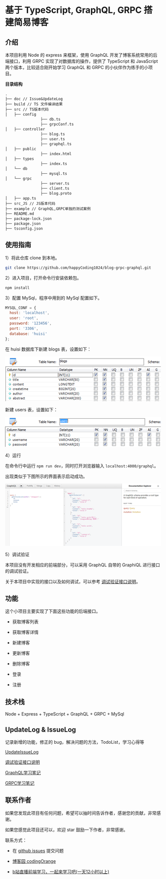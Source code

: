 # 基于 TypeScript, GraphQL, GRPC 搭建简易博客
## 介绍
本项目利用 Node 的 express 来框架，使用 GraphQL 开发了博客系统常用的后端接口，利用 GRPC  实现了对数据库的操作，提供了 TypeScript 和 JavaScript 两个版本，比较适合刚开始学习 GraphQL 和 GRPC 的小伙伴作为练手的小项目。

**目录结构**

```
.
├── doc // Issue&UpdateLog
├── build // TS 文件编译结果
├── src // TS版本代码
│   ├── config 
				├── db.ts
				├── grpcConf.ts
│   ├── controller
				├── blog.ts
				├── user.ts
				├── graphql.ts
│   ├── public
				├── index.html
│   ├── types
				├── index.ts
│   └── db
				├── mysql.ts
│   └── grpc
				├── server.ts
				├── client.ts
				├── blog.proto
│   ├── app.ts
├── src_JS // JS版本代码
├── example // GraphQL,GRPC单独的测试案例
├── README.md
├── package-lock.json
├── package.json
├── tsconfig.json
```

## 使用指南

1）将此仓库 clone 到本地。

```bash
git clone https://github.com/happyCoding1024/blog-grpc-graphql.git
```

2）进入项目，打开命令行安装依赖包。

```bash
npm install
```

3）配置 MySql，程序中用到的 MySql 配置如下。

```js
MYSQL_CONF = {
  host: 'localhost',
  user: 'root',
  password: '123456',
  port: '3306',
  database: 'huisi'
};
```

在 huisi 数据库下新建 blogs 表，设置如下：

![blogs table](https://raw.githubusercontent.com/happyCoding1024/image-hosting/master/img/1593317152324.png)

新建 users 表，设置如下：

![users table](https://raw.githubusercontent.com/happyCoding1024/image-hosting/master/img/20200628120740.png)

4）运行

在命令行中运行 `npm run dev`，同时打开浏览器输入 `localhost:4000/graphql`。

出现类似于下图所示的界面表示启动成功。

![](https://raw.githubusercontent.com/happyCoding1024/image-hosting/master/img/20200628145055.png)

5）调试验证

本项目没有开发相应的前端部分，可以采用 GraphQL 自带的 GraphiQL 进行接口的调试验证。

关于本项目中实现的接口以及如何调试，可以参考 [调试验证接口说明](doc/调试验证接口说明.md)。

## 功能

这个小项目主要实现了下面这些功能的后端接口。

- 获取博客列表

- 获取博客详情
- 新建博客
- 更新博客
- 删除博客
- 登录
- 注册

## 技术栈

 Node + Express + TypeScript + GraphQL + GRPC + MySql

## UpdateLog & IssueLog

记录新增的功能，修正的 bug，解决问题的方法，TodoList，学习心得等

[UpdateIssueLog](doc/issue.md)

[调试验证接口说明](doc/调试验证接口说明.md)

[GraphQL学习笔记](doc/GraphQL学习笔记.md)

[GRPC学习笔记](doc/GRPC学习笔记.md)

## 联系作者

如果您发现此项目有任何问题，希望可以抽时间告诉作者，感谢您的贡献，非常感谢。

如果您感觉此项目还可以，欢迎 star 鼓励一下作者，非常感谢。

联系方式：

- 在 [github issues](https://github.com/happyCoding1024/blog-grpc-graphql/issues) 提交问题

- [博客园 codingOrange](https://www.cnblogs.com/zhangguicheng/)

- [b站直播前端学习，一起来学习吧(一天12小时以上)](https://space.bilibili.com/421338049)

